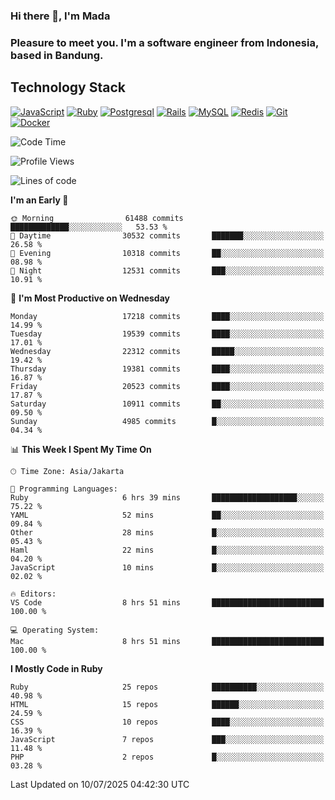 ### Hi there 👋, I'm Mada
### Pleasure to meet you. I'm a software engineer from Indonesia, based in Bandung.

## Technology Stack

[![JavaScript](https://img.shields.io/badge/-JavaScript-%23F7DF1C?style=flat-square&logo=javascript&logoColor=000000&labelColor=%23F7DF1C&color=%23FFCE5A)](https://www.javascript.com/)
[![Ruby](https://img.shields.io/badge/Ruby-CC342D?style=flat-square&logo=ruby&logoColor=white)](https://www.ruby-lang.org/en/)
[![Postgresql](https://img.shields.io/badge/PostgreSQL-316192?style=flat-square&logo=postgresql&logoColor=ffffff)](https://www.postgresql.org/)
[![Rails](https://img.shields.io/badge/Ruby_on_Rails-CC0000?style=flat-square&logo=ruby-on-rails&logoColor=white)](https://rubyonrails.org/)
[![MySQL](https://img.shields.io/badge/-MySQL-4479A1?style=flat-square&logo=MySQL&logoColor=ffffff)](https://www.mysql.com/)
[![Redis](https://img.shields.io/badge/-Redis-DC382D?style=flat-square&logo=Redis&logoColor=ffffff)](https://redis.io/)
[![Git](https://img.shields.io/badge/-Git-%23F05032?style=flat-square&logo=git&logoColor=%23ffffff)](https://git-scm.com/)
[![Docker](https://img.shields.io/badge/-Docker-2496ED?style=flat-square&logo=docker&logoColor=ffffff)](https://www.docker.com/)
<!--
**madaarya/madaarya** is a ✨ _special_ ✨ repository because its `README.md` (this file) appears on your GitHub profile.

Here are some ideas to get you started:

- 🔭 I’m currently working on ...
- 🌱 I’m currently learning ...
- 👯 I’m looking to collaborate on ...
- 🤔 I’m looking for help with ...
- 💬 Ask me about ...
- 📫 How to reach me: ...
- 😄 Pronouns: ...
- ⚡ Fun fact: ...
-->
<!--START_SECTION:waka-->
![Code Time](http://img.shields.io/badge/Code%20Time-7%2C459%20hrs-blue)

![Profile Views](http://img.shields.io/badge/Profile%20Views-0-blue)

![Lines of code](https://img.shields.io/badge/From%20Hello%20World%20I%27ve%20Written-52.1%20million%20lines%20of%20code-blue)

**I'm an Early 🐤** 

```text
🌞 Morning                61488 commits       █████████████░░░░░░░░░░░░   53.53 % 
🌆 Daytime                30532 commits       ███████░░░░░░░░░░░░░░░░░░   26.58 % 
🌃 Evening                10318 commits       ██░░░░░░░░░░░░░░░░░░░░░░░   08.98 % 
🌙 Night                  12531 commits       ███░░░░░░░░░░░░░░░░░░░░░░   10.91 % 
```
📅 **I'm Most Productive on Wednesday** 

```text
Monday                   17218 commits       ████░░░░░░░░░░░░░░░░░░░░░   14.99 % 
Tuesday                  19539 commits       ████░░░░░░░░░░░░░░░░░░░░░   17.01 % 
Wednesday                22312 commits       █████░░░░░░░░░░░░░░░░░░░░   19.42 % 
Thursday                 19381 commits       ████░░░░░░░░░░░░░░░░░░░░░   16.87 % 
Friday                   20523 commits       ████░░░░░░░░░░░░░░░░░░░░░   17.87 % 
Saturday                 10911 commits       ██░░░░░░░░░░░░░░░░░░░░░░░   09.50 % 
Sunday                   4985 commits        █░░░░░░░░░░░░░░░░░░░░░░░░   04.34 % 
```


📊 **This Week I Spent My Time On** 

```text
🕑︎ Time Zone: Asia/Jakarta

💬 Programming Languages: 
Ruby                     6 hrs 39 mins       ███████████████████░░░░░░   75.22 % 
YAML                     52 mins             ██░░░░░░░░░░░░░░░░░░░░░░░   09.84 % 
Other                    28 mins             █░░░░░░░░░░░░░░░░░░░░░░░░   05.43 % 
Haml                     22 mins             █░░░░░░░░░░░░░░░░░░░░░░░░   04.20 % 
JavaScript               10 mins             █░░░░░░░░░░░░░░░░░░░░░░░░   02.02 % 

🔥 Editors: 
VS Code                  8 hrs 51 mins       █████████████████████████   100.00 % 

💻 Operating System: 
Mac                      8 hrs 51 mins       █████████████████████████   100.00 % 
```

**I Mostly Code in Ruby** 

```text
Ruby                     25 repos            ██████████░░░░░░░░░░░░░░░   40.98 % 
HTML                     15 repos            ██████░░░░░░░░░░░░░░░░░░░   24.59 % 
CSS                      10 repos            ████░░░░░░░░░░░░░░░░░░░░░   16.39 % 
JavaScript               7 repos             ███░░░░░░░░░░░░░░░░░░░░░░   11.48 % 
PHP                      2 repos             █░░░░░░░░░░░░░░░░░░░░░░░░   03.28 % 
```




 Last Updated on 10/07/2025 04:42:30 UTC
<!--END_SECTION:waka-->
